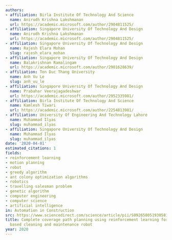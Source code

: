```yaml
---
authors:
- affiliation: Birla Institute Of Technology And Science
  name: Anirudh Krishna Lakshmanan
  url: https://academic.microsoft.com/author/2904811525/
- affiliation: Singapore University Of Technology And Design
  name: Anirudh Krishna Lakshmanan
  url: https://academic.microsoft.com/author/2904811525/
- affiliation: Singapore University Of Technology And Design
  name: Rajesh Elara Mohan
  slug: rajesh_elara_mohan
- affiliation: Singapore University Of Technology And Design
  name: Balakrishnan Ramalingam
  url: https://academic.microsoft.com/author/2901628639/
- affiliation: Ton Duc Thang University
  name: Anh Vu Le
  slug: anh_vu_le
- affiliation: Singapore University Of Technology And Design
  name: Prabahar Veerajagadeshwar
  url: https://academic.microsoft.com/author/2952335981/
- affiliation: Birla Institute Of Technology And Science
  name: Kamlesh Tiwari
  url: https://academic.microsoft.com/author/2254813981/
- affiliation: University Of Engineering And Technology Lahore
  name: Muhammad Ilyas
  slug: muhammad_ilyas
- affiliation: Singapore University Of Technology And Design
  name: Muhammad Ilyas
  slug: muhammad_ilyas
date: '2020-04-01'
estimated_citations: 1
fields:
- reinforcement learning
- motion planning
- robot
- greedy algorithm
- ant colony optimization algorithms
- robotics
- travelling salesman problem
- genetic algorithm
- computer engineering
- computer science
- artificial intelligence
in: Automation in Construction
src: https://www.sciencedirect.com/science/article/pii/S0926580519305813
title: Complete coverage path planning using reinforcement learning for Tetromino
  based cleaning and maintenance robot
year: 2020
---
```

